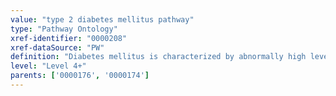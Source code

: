 ```yaml
---
value: "type 2 diabetes mellitus pathway"
type: "Pathway Ontology"
xref-identifier: "0000208"
xref-dataSource: "PW"
definition: "Diabetes mellitus is characterized by abnormally high levels of glucose in the blood. Hereditary and environmental factors are likely contributors but the exact mechanisms are not well understood. Type 2 diabetes mellitus, characterized by insulin resistance, involves alterations in insulin secretion and signaling and impaired glucose homeostasis pathways."
level: "Level 4+"
parents: ['0000176', '0000174']
---
```

